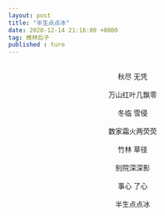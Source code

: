 ```yaml
---
layout: post
title: "半生点点冰"
date: 2020-12-14 21:16:00 +0800
tag: 樵林后子
published : ture
---
```

<br>
<div style="text-align:center;">
秋尽     无凭<br><br>
万山红叶几飘零<br><br>
冬临     雪侵<br><br>
数家霜火两荧荧<br><br>
竹林     草径<br><br>
别院深深影<br><br>
事心     了心<br><br>
半生点点冰</div>
